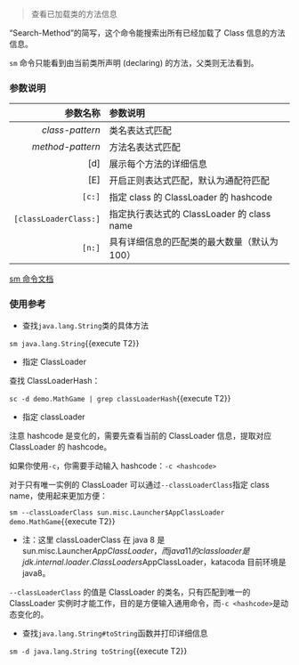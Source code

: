 > 查看已加载类的方法信息

“Search-Method”的简写，这个命令能搜索出所有已经加载了 Class 信息的方法信息。

`sm` 命令只能看到由当前类所声明 (declaring) 的方法，父类则无法看到。

### 参数说明

|              参数名称 | 参数说明                                     |
| --------------------: | :------------------------------------------- |
|       _class-pattern_ | 类名表达式匹配                               |
|      _method-pattern_ | 方法名表达式匹配                             |
|                   [d] | 展示每个方法的详细信息                       |
|                   [E] | 开启正则表达式匹配，默认为通配符匹配         |
|                `[c:]` | 指定 class 的 ClassLoader 的 hashcode        |
| `[classLoaderClass:]` | 指定执行表达式的 ClassLoader 的 class name   |
|                `[n:]` | 具有详细信息的匹配类的最大数量（默认为 100） |

[sm 命令文档](https://arthas.aliyun.com/doc/sm.html)

### 使用参考

- 查找`java.lang.String`类的具体方法

`sm java.lang.String`{{execute T2}}

- 指定 ClassLoader

查找 ClassLoaderHash：

`sc -d demo.MathGame | grep classLoaderHash`{{execute T2}}

- 指定 classLoader

注意 hashcode 是变化的，需要先查看当前的 ClassLoader 信息，提取对应 ClassLoader 的 hashcode。

如果你使用`-c`，你需要手动输入 hashcode：`-c <hashcode>`

对于只有唯一实例的 ClassLoader 可以通过`--classLoaderClass`指定 class name，使用起来更加方便：

`sm --classLoaderClass sun.misc.Launcher$AppClassLoader demo.MathGame`{{execute T2}}

- 注：这里 classLoaderClass 在 java 8 是 sun.misc.Launcher$AppClassLoader，而 java 11 的 classloader 是 jdk.internal.loader.ClassLoaders$AppClassLoader，katacoda 目前环境是 java8。

`--classLoaderClass` 的值是 ClassLoader 的类名，只有匹配到唯一的 ClassLoader 实例时才能工作，目的是方便输入通用命令，而`-c <hashcode>`是动态变化的。

- 查找`java.lang.String#toString`函数并打印详细信息

`sm -d java.lang.String toString`{{execute T2}}
